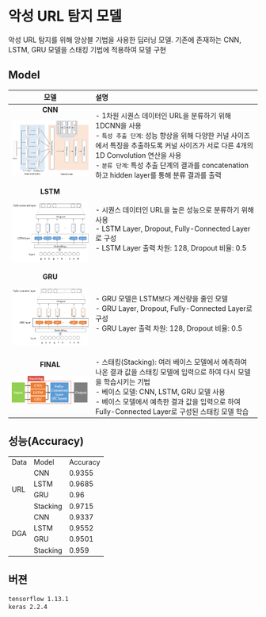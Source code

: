 # 악성 URL 탐지 모델

악성 URL 탐지를 위해 앙상블 기법을 사용한 딥러닝 모델. 
기존에 존재하는 CNN, LSTM, GRU 모델을 스태킹 기법에 적용하여 모델 구현 


## Model
|모델|설명|
|:---:|:---|
|<strong>CNN</strong><br><p align="center"><img src="img/cnn.png" width="300"></p>|- 1차원 시퀀스 데이터인 URL을 분류하기 위해 1DCNN을 사용<br>- `특성 추출 단계`: 성능 향상을 위해 다양한 커널 사이즈에서 특징을 추출하도록 커널 사이즈가 서로 다른 4개의 1D Convolution 연산을 사용<br>- `분류 단계`: 특성 추출 단계의 결과를 concatenation하고 hidden layer를 통해 분류 결과를 출력|
|<strong>LSTM</strong><br><p align="center"><img src="img/lstm.png" width="300"></p>|- 시퀀스 데이터인 URL을 높은 성능으로 분류하기 위해 사용<br>- LSTM Layer, Dropout, Fully-Connected Layer로 구성<br>- LSTM Layer 출력 차원: 128, Dropout 비율: 0.5|
|<strong>GRU</strong><br><p align="center"><img src="img/gru.png" width="300"></p>|- GRU 모델은 LSTM보다 계산량을 줄인 모델<br>- GRU Layer, Dropout, Fully-Connected Layer로 구성<br>- GRU Layer 출력 차원: 128, Dropout 비율: 0.5|
|<strong>FINAL</strong><br><p align="center"><img src="img/stacking.png" width="400"></p>|- 스태킹(Stacking): 여러 베이스 모델에서 예측하여 나온 결과 값을 스태킹 모델에 입력으로 하여 다시 모델을 학습시키는 기법<br>- 베이스 모델: CNN, LSTM, GRU 모델 사용<br>- 베이스 모델에서 예측한 결과 값을 입력으로 하여 Fully-Connected Layer로 구성된 스태킹 모델 학습|

## 성능(Accuracy)

<table>
    <td>Data</td>
    <td>Model</td>
    <td>Accuracy</td>
    <tr>
        <td rowspan="4">URL</td>
        <td>CNN</td>
        <td>0.9355</td>
    </tr>
    <tr>
        <td>LSTM</td>
        <td>0.9685</td>
    </tr>
    <tr>
        <td>GRU</td>
        <td>0.96</td>
    </tr>
    <tr>
        <td>Stacking</td>
        <td>0.9715</td>
    </tr>
    <tr>
        <td rowspan="4">DGA</td>
        <td>CNN</td>
        <td>0.9337</td>
    </tr>
    <tr>
        <td>LSTM</td>
        <td>0.9552</td>
    </tr>
    <tr>
        <td>GRU</td>
        <td>0.9501</td>
    </tr>
    <tr>
        <td>Stacking</td>
        <td>0.959</td>
    </tr>
</table>

## 버젼
```
tensorflow 1.13.1
keras 2.2.4
```
